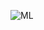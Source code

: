 
![ML](https://github.com/MohamedAEleanany/Real-Time-Object-Detection/assets/116359570/9c381ec3-c4e8-4bac-bcf5-0cf437ae7f1b)
